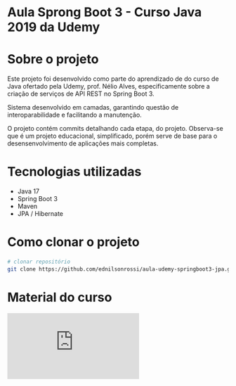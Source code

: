 # Aula Sprong Boot 3 - Curso Java 2019 da Udemy

# Sobre o projeto

Este projeto foi desenvolvido como parte do aprendizado de do curso de Java ofertado pela Udemy, prof. Nélio Alves, especificamente sobre a criação de serviços de API REST no Spring Boot 3. 

Sistema desenvolvido em camadas, garantindo questão de interoparabilidade e facilitando a manutenção.

O projeto contém commits detalhando cada etapa, do projeto. Observa-se que é um projeto educacional, simplificado, porém serve de base para o desensenvolvimento de aplicações mais completas.

# Tecnologias utilizadas

- Java 17
- Spring Boot 3
- Maven
- JPA / Hibernate

# Como clonar o projeto

```bash
# clonar repositório
git clone https://github.com/ednilsonrossi/aula-udemy-springboot3-jpa.git
```

# Material do curso

![Projeto web services com Spring Boot e JPA / Hibernate](https://github.com/ednilsonrossi/aula-udemy-springboot3-jpa/blob/main/assets/02-exercicios1-estrutura-sequencial.pdf)